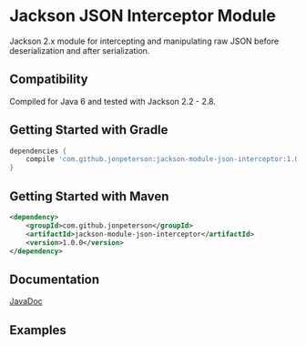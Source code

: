 # Jackson JSON Interceptor Module
Jackson 2.x module for intercepting and manipulating raw JSON before deserialization and after serialization.

## Compatibility

Compiled for Java 6 and tested with Jackson 2.2 - 2.8.

## Getting Started with Gradle

```groovy
dependencies {
    compile 'com.github.jonpeterson:jackson-module-json-interceptor:1.0.0'
}
```

## Getting Started with Maven

```xml
<dependency>
    <groupId>com.github.jonpeterson</groupId>
    <artifactId>jackson-module-json-interceptor</artifactId>
    <version>1.0.0</version>
</dependency>
```

## Documentation

[JavaDoc](https://jonpeterson.github.io/docs/jackson-module-json-interceptor/1.0.0/index.html)

## Examples

```java

```